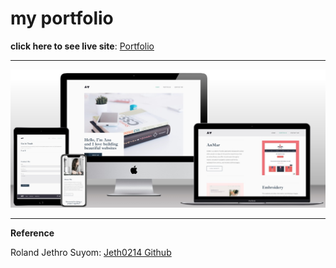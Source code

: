 # my portfolio


**click here to see live site**: [Portfolio](https://portfolio-anav.netlify.app/)


---

![Site Mockup](https://github.com/anav-dev/portfolio/blob/main/assets/images/mockup.jpg)

---

**Reference**

Roland Jethro Suyom: [Jeth0214 Github](https://github.com/Jeth0214)